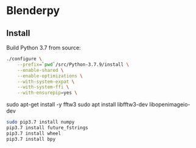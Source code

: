 
# Blenderpy

## Install

Build Python 3.7 from source:

```bash
./configure \
    --prefix=`pwd`/src/Python-3.7.9/install \
    --enable-shared \
    --enable-optimizations \
    --with-system-expat \
    --with-system-ffi \
    --with-ensurepip=yes \
```

sudo apt-get install -y fftw3
sudo apt install libfftw3-dev libopenimageio-dev

```bash
sudo pip3.7 install numpy
pip3.7 install future_fstrings
pip3.7 install wheel
pip3.7 install bpy
```